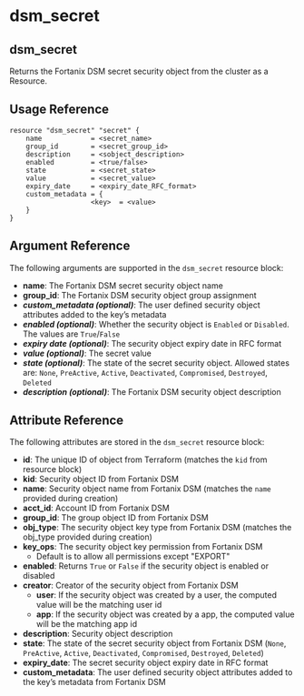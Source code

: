 # dsm\_secret

## dsm\_secret

Returns the Fortanix DSM secret security object from the cluster as a Resource.

## Usage Reference

```
resource "dsm_secret" "secret" {
    name            = <secret_name>
    group_id        = <secret_group_id>
    description     = <sobject_description>
    enabled         = <true/false>
    state           = <secret_state>
    value           = <secret_value>
    expiry_date     = <expiry_date_RFC_format>
    custom_metadata = {        
                    <key>  = <value>    
    }
}
```

## Argument Reference

The following arguments are supported in the `dsm_secret` resource block:

* **name**: The Fortanix DSM secret security object name
* **group\_id**: The Fortanix DSM security object group assignment
* _**custom\_metadata (optional)**_: The user defined security object attributes added to the key’s metadata
* _**enabled (optional)**_: Whether the security object is `Enabled` or `Disabled`. The values are `True`/`False`
* _**expiry date (optional)**_: The security object expiry date in RFC format 
* _**value (optional)**_: The secret value
* _**state (optional)**_: The state of the secret security object. Allowed states are: `None`, `PreActive`, `Active`, `Deactivated`, `Compromised`, `Destroyed`, `Deleted`
* _**description (optional)**_: The Fortanix DSM security object description

## Attribute Reference

The following attributes are stored in the `dsm_secret` resource block:

* **id**: The unique ID of object from Terraform (matches the `kid` from resource block)
* **kid**: Security object ID from Fortanix DSM
* **name**: Security object name from Fortanix DSM (matches the `name` provided during creation)
* **acct\_id**: Account ID from Fortanix DSM
* **group\_id**: The group object ID from Fortanix DSM
* **obj\_type**: The security object key type from Fortanix DSM (matches the obj_type provided during creation)
* **key\_ops**: The security object key permission from Fortanix DSM
  * Default is to allow all permissions except "EXPORT"
* **enabled**: Returns `True` or `False` if the security object is enabled or disabled
* **creator**: Creator of the security object from Fortanix DSM
  * **user**: If the security object was created by a user, the computed value will be the matching user id
  * **app**: If the security object was created by a app, the computed value will be the matching app id
* **description**: Security object description
* **state**: The state of the secret security object from Fortanix DSM (`None`, `PreActive`, `Active`, `Deactivated`, `Compromised`, `Destroyed`, `Deleted`)
* **expiry\_date**: The secret security object expiry date in RFC format
* **custom\_metadata**: The user defined security object attributes added to the key’s metadata from Fortanix DSM

